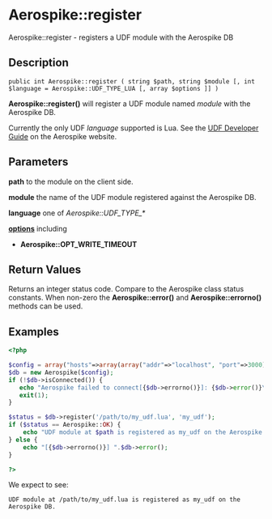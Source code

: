 
# Aerospike::register

Aerospike::register - registers a UDF module with the Aerospike DB

## Description

```
public int Aerospike::register ( string $path, string $module [, int $language = Aerospike::UDF_TYPE_LUA [, array $options ]] )
```

**Aerospike::register()** will register a UDF module named *module* with the
Aerospike DB.

Currently the only UDF *language* supported is Lua.  See the
[UDF Developer Guide](http://www.aerospike.com/docs/udf/udf_guide.html) on the Aerospike website.

## Parameters

**path** to the module on the client side.

**module** the name of the UDF module registered against the Aerospike DB.

**language** one of *Aerospike::UDF_TYPE_\**

**[options](aerospike.md)** including
- **Aerospike::OPT_WRITE_TIMEOUT**

## Return Values

Returns an integer status code.  Compare to the Aerospike class status
constants.  When non-zero the **Aerospike::error()** and
**Aerospike::errorno()** methods can be used.

## Examples

```php
<?php

$config = array("hosts"=>array(array("addr"=>"localhost", "port"=>3000)));
$db = new Aerospike($config);
if (!$db->isConnected()) {
   echo "Aerospike failed to connect[{$db->errorno()}]: {$db->error()}\n";
   exit(1);
}

$status = $db->register('/path/to/my_udf.lua', 'my_udf');
if ($status == Aerospike::OK) {
    echo "UDF module at $path is registered as my_udf on the Aerospike DB.\n";
} else {
    echo "[{$db->errorno()}] ".$db->error();
}

?>
```

We expect to see:

```
UDF module at /path/to/my_udf.lua is registered as my_udf on the Aerospike DB.
```

